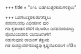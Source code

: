 +++
title = "೦೧೩ ಬಡಗಲುತ್ತರಕುರುಗಳಿತ್ತಲು"

+++
ಬಡಗಲುತ್ತರಕುರುಗಳಿತ್ತಲು  
ಪಡುವಲುದಧಿ ವಿಭೀಷಣನ ಪುರ  
ಗಡಿ ಕೃತಾಂತನ ದೆಸೆಗೆ ಮೂಡಲು ದಿನಪನುದಯಾದ್ರಿ  
ಪೊಡವಿಯದರಲಿ ಯಮಜನಾಣೆಗೆ   
ನಡುಗುವುದು ರಾಯಂಗೆ ತೆತ್ತುದು   
ಗಡ ಸುವಸ್ತುವನೇನಸಾಧ್ಯವು ಕೃಷ್ಣನೊಲಿದರಿಗೆ    ॥13॥